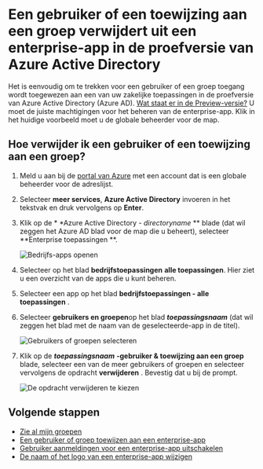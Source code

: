 <properties
    pageTitle="De toewijzing van een gebruiker of groep verwijdert uit een enterprise-app in de proefversie van Azure Active Directory | Microsoft Azure"
    description="Hoe u een access-toewijzing van een gebruiker of groep verwijdert uit een enterprise-app in Azure Active Directory"
    services="active-directory"
    documentationCenter=""
    authors="curtand"
    manager="femila"
    editor=""/>

<tags
    ms.service="active-directory"
    ms.workload="identity"
    ms.tgt_pltfrm="na"
    ms.devlang="na"
    ms.topic="article"
    ms.date="09/30/2016"
    ms.author="curtand"/>


# <a name="remove-a-user-or-group-assignment-from-an-enterprise-app-in-azure-active-directory-preview"></a>Een gebruiker of een toewijzing aan een groep verwijdert uit een enterprise-app in de proefversie van Azure Active Directory

Het is eenvoudig om te trekken voor een gebruiker of een groep toegang wordt toegewezen aan een van uw zakelijke toepassingen in de proefversie van Azure Active Directory (Azure AD). [Wat staat er in de Preview-versie?](active-directory-preview-explainer.md) U moet de juiste machtigingen voor het beheren van de enterprise-app. Klik in het huidige voorbeeld moet u de globale beheerder voor de map.

## <a name="how-do-i-remove-a-user-or-group-assignment"></a>Hoe verwijder ik een gebruiker of een toewijzing aan een groep?

1. Meld u aan bij de [portal van Azure](https://portal.azure.com) met een account dat is een globale beheerder voor de adreslijst.

2. Selecteer **meer services**, **Azure Active Directory** invoeren in het tekstvak en druk vervolgens op **Enter**.

3. Klik op de * *Azure Active Directory - *directoryname* ** blade (dat wil zeggen het Azure AD blad voor de map die u beheert), selecteer **Enterprise toepassingen **.

    ![Bedrijfs-apps openen](./media/active-directory-coreapps-remove-assignment-user-azure-portal/open-enterprise-apps.png)

4. Selecteer op het blad **bedrijfstoepassingen** **alle toepassingen**. Hier ziet u een overzicht van de apps die u kunt beheren.

5. Selecteer een app op het blad **bedrijfstoepassingen - alle toepassingen** .

6. Selecteer **gebruikers en groepen**op het blad ***toepassingsnaam*** (dat wil zeggen het blad met de naam van de geselecteerde-app in de titel).

    ![Gebruikers of groepen selecteren](./media/active-directory-coreapps-remove-assignment-user-azure-portal/remove-app-users.png)

7. Klik op de ***toepassingsnaam*** **-gebruiker & toewijzing aan een groep** blade, selecteer een van de meer gebruikers of groepen en selecteer vervolgens de opdracht **verwijderen** . Bevestig dat u bij de prompt.

    ![De opdracht verwijderen te kiezen](./media/active-directory-coreapps-remove-assignment-user-azure-portal/remove-users.png)

## <a name="next-steps"></a>Volgende stappen

- [Zie al mijn groepen](active-directory-groups-view-azure-portal.md)
- [Een gebruiker of groep toewijzen aan een enterprise-app](active-directory-coreapps-assign-user-azure-portal.md)
- [Gebruiker aanmeldingen voor een enterprise-app uitschakelen](active-directory-coreapps-disable-app-azure-portal.md)
- [De naam of het logo van een enterprise-app wijzigen](active-directory-coreapps-change-app-logo-user-azure-portal.md)
